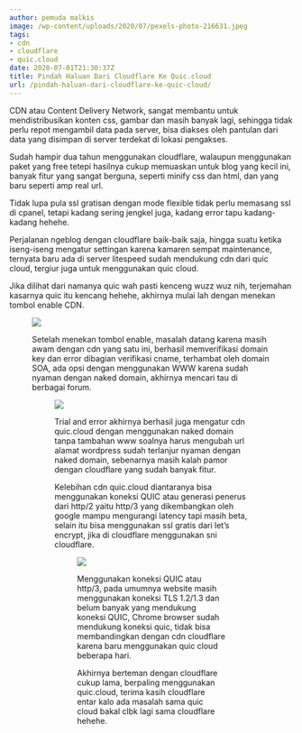 ```yaml
---
author: pemuda malkis
image: /wp-content/uploads/2020/07/pexels-photo-216631.jpeg
tags:
- cdn
- cloudflare
- quic.cloud
date: 2020-07-01T21:30:37Z
title: Pindah Haluan Dari Cloudflare Ke Quic.cloud
url: /pindah-haluan-dari-cloudflare-ke-quic-cloud/
---
```


CDN atau Content Delivery Network, sangat membantu untuk mendistribusikan konten css, gambar dan masih banyak lagi, sehingga tidak perlu repot mengambil data pada server, bisa diakses oleh pantulan dari data yang disimpan di server terdekat di lokasi pengakses.

Sudah hampir dua tahun menggunakan cloudflare, walaupun menggunakan paket yang free tetepi hasilnya cukup memuaskan untuk blog yang kecil ini, banyak fitur yang sangat berguna, seperti minify css dan html, dan yang baru seperti amp real url.

Tidak lupa pula ssl gratisan dengan mode flexible tidak perlu memasang ssl di cpanel, tetapi kadang sering jengkel juga, kadang error tapu kadang-kadang hehehe.

Perjalanan ngeblog dengan cloudflare baik-baik saja, hingga suatu ketika iseng-iseng mengatur settingan karena kamaren sempat maintenance, ternyata baru ada di server litespeed sudah mendukung cdn dari quic cloud, tergiur juga untuk menggunakan quic cloud.

Jika dilihat dari namanya quic wah pasti kenceng wuzz wuz nih, terjemahan kasarnya quic itu kencang hehehe, akhirnya mulai lah dengan menekan tombol enable CDN.<figure class="wp-block-image size-large">

![](https://wilfauzy.com/wp-content/uploads/2020/07/20200701_084917-1.jpg?resize=768%2C478&#038;ssl=1)

Setelah menekan tombol enable, masalah datang karena masih awam dengan cdn yang satu ini, berhasil memverifikasi domain key dan error dibagian verifikasi cname, terhambat oleh domain SOA, ada opsi dengan menggunakan WWW karena sudah nyaman dengan naked domain, akhirnya mencari tau di berbagai forum.<figure class="wp-block-image size-large">
 
![](https://wilfauzy.com/wp-content/uploads/2020/07/20200701_090251.jpg?resize=768%2C874&#038;ssl=1)

Trial and error akhirnya berhasil juga mengatur cdn quic.cloud dengan menggunakan naked domain tanpa tambahan www soalnya harus mengubah url alamat wordpress sudah terlanjur nyaman dengan naked domain, sebenarnya masih kalah pamor dengan cloudflare yang sudah banyak fitur.

Kelebihan cdn quic.cloud diantaranya bisa menggunakan koneksi QUIC atau generasi penerus dari http/2 yaitu http/3 yang dikembangkan oleh google mampu mengurangi latency tapi masih beta, selain itu bisa menggunakan ssl gratis dari let&#8217;s encrypt, jika di cloudflare menggunakan sni cloudflare.<figure class="wp-block-image size-large">

![](https://wilfauzy.com/wp-content/uploads/2020/07/20200701_091033.jpg?resize=768%2C829&#038;ssl=1)

Menggunakan koneksi QUIC atau http/3, pada umumnya website masih menggunakan koneksi TLS 1.2/1.3 dan belum banyak yang mendukung koneksi QUIC, Chrome browser sudah mendukung koneksi quic, tidak bisa membandingkan dengan cdn cloudflare karena baru menggunakan quic cloud beberapa hari.

Akhirnya berteman dengan cloudflare cukup lama, berpaling menggunakan quic.cloud, terima kasih cloudflare entar kalo ada masalah sama quic cloud bakal clbk lagi sama cloudflare hehehe.